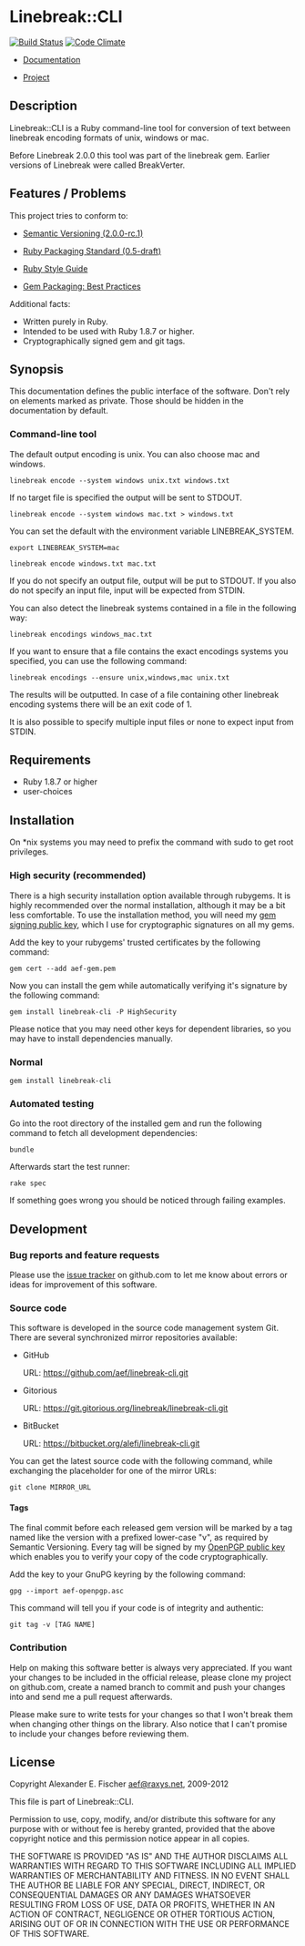 Linebreak::CLI
==============

[![Build Status](https://secure.travis-ci.org/aef/linebreak-cli.png)](
https://secure.travis-ci.org/aef/linebreak-cli)
[![Code Climate](https://codeclimate.com/badge.png)](https://codeclimate.com/github/aef/linebreak-cli)

* [Documentation][docs]
* [Project][project]

   [docs]:    http://rdoc.info/github/aef/linebreak-cli/
   [project]: https://github.com/aef/linebreak-cli/

Description
-----------

Linebreak::CLI is a Ruby command-line tool for conversion of text
between linebreak encoding formats of unix, windows or mac.

Before Linebreak 2.0.0 this tool was part of the linebreak gem.
Earlier versions of Linebreak were called BreakVerter.

Features / Problems
-------------------

This project tries to conform to:

* [Semantic Versioning (2.0.0-rc.1)][semver]
* [Ruby Packaging Standard (0.5-draft)][rps]
* [Ruby Style Guide][style]
* [Gem Packaging: Best Practices][gem]

   [semver]: http://semver.org/
   [rps]:    http://chneukirchen.github.com/rps/
   [style]:  https://github.com/bbatsov/ruby-style-guide
   [gem]:    http://weblog.rubyonrails.org/2009/9/1/gem-packaging-best-practices

Additional facts:

* Written purely in Ruby.
* Intended to be used with Ruby 1.8.7 or higher.
* Cryptographically signed gem and git tags.

Synopsis
--------

This documentation defines the public interface of the software. Don't rely
on elements marked as private. Those should be hidden in the documentation
by default.

### Command-line tool

The default output encoding is unix. You can also choose mac and windows.

    linebreak encode --system windows unix.txt windows.txt

If no target file is specified the output will be sent to STDOUT.

    linebreak encode --system windows mac.txt > windows.txt

You can set the default with the environment variable LINEBREAK_SYSTEM.

    export LINEBREAK_SYSTEM=mac

    linebreak encode windows.txt mac.txt

If you do not specify an output file, output will be put to STDOUT. If you also
do not specify an input file, input will be expected from STDIN.

You can also detect the linebreak systems contained in a file in the following
way:

    linebreak encodings windows_mac.txt

If you want to ensure that a file contains the exact encodings systems you
specified, you can use the following command:

    linebreak encodings --ensure unix,windows,mac unix.txt

The results will be outputted. In case of a file containing other linebreak
encoding systems there will be an exit code of 1.

It is also possible to specify multiple input files or none to expect input from
STDIN.

Requirements
------------

* Ruby 1.8.7 or higher
* user-choices

Installation
------------

On *nix systems you may need to prefix the command with sudo to get root
privileges.

### High security (recommended)

There is a high security installation option available through rubygems. It is
highly recommended over the normal installation, although it may be a bit less
comfortable. To use the installation method, you will need my [gem signing
public key][gemkey], which I use for cryptographic signatures on all my gems.

Add the key to your rubygems' trusted certificates by the following command:

    gem cert --add aef-gem.pem

Now you can install the gem while automatically verifying it's signature by the
following command:

    gem install linebreak-cli -P HighSecurity

Please notice that you may need other keys for dependent libraries, so you may
have to install dependencies manually.

   [gemkey]: https://aef.name/crypto/aef-gem.pem

### Normal

    gem install linebreak-cli

### Automated testing

Go into the root directory of the installed gem and run the following command
to fetch all development dependencies:

    bundle

Afterwards start the test runner:

    rake spec

If something goes wrong you should be noticed through failing examples.

Development
-----------

### Bug reports and feature requests

Please use the [issue tracker][issues] on github.com to let me know about errors
or ideas for improvement of this software.

   [issues]: https://github.com/aef/linebreak-cli/issues/

### Source code

This software is developed in the source code management system Git. There are
several synchronized mirror repositories available:

* GitHub
    
    URL: https://github.com/aef/linebreak-cli.git

* Gitorious
    
    URL: https://git.gitorious.org/linebreak/linebreak-cli.git

* BitBucket
    
    URL: https://bitbucket.org/alefi/linebreak-cli.git

You can get the latest source code with the following command, while
exchanging the placeholder for one of the mirror URLs:

    git clone MIRROR_URL

#### Tags

The final commit before each released gem version will be marked by a tag
named like the version with a prefixed lower-case "v", as required by Semantic
Versioning. Every tag will be signed by my [OpenPGP public key][openpgp] which
enables you to verify your copy of the code cryptographically.

   [openpgp]: https://aef.name/crypto/aef-openpgp.asc

Add the key to your GnuPG keyring by the following command:

    gpg --import aef-openpgp.asc

This command will tell you if your code is of integrity and authentic:

    git tag -v [TAG NAME]

### Contribution

Help on making this software better is always very appreciated. If you want
your changes to be included in the official release, please clone my project
on github.com, create a named branch to commit and push your changes into and
send me a pull request afterwards.

Please make sure to write tests for your changes so that I won't break them
when changing other things on the library. Also notice that I can't promise
to include your changes before reviewing them.

License
-------

Copyright Alexander E. Fischer <aef@raxys.net>, 2009-2012

This file is part of Linebreak::CLI.

Permission to use, copy, modify, and/or distribute this software for any
purpose with or without fee is hereby granted, provided that the above
copyright notice and this permission notice appear in all copies.

THE SOFTWARE IS PROVIDED "AS IS" AND THE AUTHOR DISCLAIMS ALL WARRANTIES WITH
REGARD TO THIS SOFTWARE INCLUDING ALL IMPLIED WARRANTIES OF MERCHANTABILITY AND
FITNESS. IN NO EVENT SHALL THE AUTHOR BE LIABLE FOR ANY SPECIAL, DIRECT,
INDIRECT, OR CONSEQUENTIAL DAMAGES OR ANY DAMAGES WHATSOEVER RESULTING FROM
LOSS OF USE, DATA OR PROFITS, WHETHER IN AN ACTION OF CONTRACT, NEGLIGENCE OR
OTHER TORTIOUS ACTION, ARISING OUT OF OR IN CONNECTION WITH THE USE OR
PERFORMANCE OF THIS SOFTWARE.

